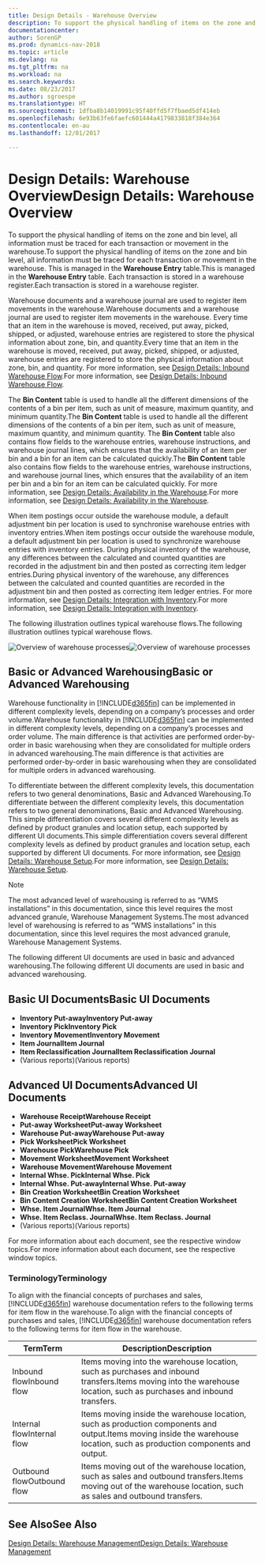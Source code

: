 ```yaml
---
title: Design Details - Warehouse Overview
description: To support the physical handling of items on the zone and bin level, all information must be traced for each transaction or movement in the warehouse. This is managed in the **Warehouse Entry** table. Each transaction is stored in a warehouse register.
documentationcenter: 
author: SorenGP
ms.prod: dynamics-nav-2018
ms.topic: article
ms.devlang: na
ms.tgt_pltfrm: na
ms.workload: na
ms.search.keywords: 
ms.date: 08/23/2017
ms.author: sgroespe
ms.translationtype: HT
ms.sourcegitcommit: 1dfba8b14019991c95f40ffd5f7fbaed5df414eb
ms.openlocfilehash: 6e93b63fe6faefc601444a4179833818f384e364
ms.contentlocale: en-au
ms.lasthandoff: 12/01/2017

---
```

# <a name="design-details-warehouse-overview"></a><span data-ttu-id="cb714-105">Design Details: Warehouse Overview</span><span class="sxs-lookup"><span data-stu-id="cb714-105">Design Details: Warehouse Overview</span></span>
<span data-ttu-id="cb714-106">To support the physical handling of items on the zone and bin level, all information must be traced for each transaction or movement in the warehouse.</span><span class="sxs-lookup"><span data-stu-id="cb714-106">To support the physical handling of items on the zone and bin level, all information must be traced for each transaction or movement in the warehouse.</span></span> <span data-ttu-id="cb714-107">This is managed in the **Warehouse Entry** table.</span><span class="sxs-lookup"><span data-stu-id="cb714-107">This is managed in the **Warehouse Entry** table.</span></span> <span data-ttu-id="cb714-108">Each transaction is stored in a warehouse register.</span><span class="sxs-lookup"><span data-stu-id="cb714-108">Each transaction is stored in a warehouse register.</span></span>  

<span data-ttu-id="cb714-109">Warehouse documents and a warehouse journal are used to register item movements in the warehouse.</span><span class="sxs-lookup"><span data-stu-id="cb714-109">Warehouse documents and a warehouse journal are used to register item movements in the warehouse.</span></span> <span data-ttu-id="cb714-110">Every time that an item in the warehouse is moved, received, put away, picked, shipped, or adjusted, warehouse entries are registered to store the physical information about zone, bin, and quantity.</span><span class="sxs-lookup"><span data-stu-id="cb714-110">Every time that an item in the warehouse is moved, received, put away, picked, shipped, or adjusted, warehouse entries are registered to store the physical information about zone, bin, and quantity.</span></span> <span data-ttu-id="cb714-111">For more information, see [Design Details: Inbound Warehouse Flow](design-details-outbound-warehouse-flow.md).</span><span class="sxs-lookup"><span data-stu-id="cb714-111">For more information, see [Design Details: Inbound Warehouse Flow](design-details-outbound-warehouse-flow.md).</span></span>  

<span data-ttu-id="cb714-112">The **Bin Content** table is used to handle all the different dimensions of the contents of a bin per item, such as unit of measure, maximum quantity, and minimum quantity.</span><span class="sxs-lookup"><span data-stu-id="cb714-112">The **Bin Content** table is used to handle all the different dimensions of the contents of a bin per item, such as unit of measure, maximum quantity, and minimum quantity.</span></span> <span data-ttu-id="cb714-113">The **Bin Content** table also contains flow fields to the warehouse entries, warehouse instructions, and warehouse journal lines, which ensures that the availability of an item per bin and a bin for an item can be calculated quickly.</span><span class="sxs-lookup"><span data-stu-id="cb714-113">The **Bin Content** table also contains flow fields to the warehouse entries, warehouse instructions, and warehouse journal lines, which ensures that the availability of an item per bin and a bin for an item can be calculated quickly.</span></span> <span data-ttu-id="cb714-114">For more information, see [Design Details: Availability in the Warehouse](design-details-availability-in-the-warehouse.md).</span><span class="sxs-lookup"><span data-stu-id="cb714-114">For more information, see [Design Details: Availability in the Warehouse](design-details-availability-in-the-warehouse.md).</span></span>  

<span data-ttu-id="cb714-115">When item postings occur outside the warehouse module, a default adjustment bin per location is used to synchronise warehouse entries with inventory entries.</span><span class="sxs-lookup"><span data-stu-id="cb714-115">When item postings occur outside the warehouse module, a default adjustment bin per location is used to synchronize warehouse entries with inventory entries.</span></span> <span data-ttu-id="cb714-116">During physical inventory of the warehouse, any differences between the calculated and counted quantities are recorded in the adjustment bin and then posted as correcting item ledger entries.</span><span class="sxs-lookup"><span data-stu-id="cb714-116">During physical inventory of the warehouse, any differences between the calculated and counted quantities are recorded in the adjustment bin and then posted as correcting item ledger entries.</span></span> <span data-ttu-id="cb714-117">For more information, see [Design Details: Integration with Inventory](design-details-integration-with-inventory.md).</span><span class="sxs-lookup"><span data-stu-id="cb714-117">For more information, see [Design Details: Integration with Inventory](design-details-integration-with-inventory.md).</span></span>  

<span data-ttu-id="cb714-118">The following illustration outlines typical warehouse flows.</span><span class="sxs-lookup"><span data-stu-id="cb714-118">The following illustration outlines typical warehouse flows.</span></span>  

<span data-ttu-id="cb714-119">![Overview of warehouse processes](media/design_details_warehouse_management_overview.png "design_details_warehouse_management_overview")</span><span class="sxs-lookup"><span data-stu-id="cb714-119">![Overview of warehouse processes](media/design_details_warehouse_management_overview.png "design_details_warehouse_management_overview")</span></span>  

## <a name="basic-or-advanced-warehousing"></a><span data-ttu-id="cb714-120">Basic or Advanced Warehousing</span><span class="sxs-lookup"><span data-stu-id="cb714-120">Basic or Advanced Warehousing</span></span>  
<span data-ttu-id="cb714-121">Warehouse functionality in [!INCLUDE[d365fin](includes/d365fin_md.md)] can be implemented in different complexity levels, depending on a company’s processes and order volume.</span><span class="sxs-lookup"><span data-stu-id="cb714-121">Warehouse functionality in [!INCLUDE[d365fin](includes/d365fin_md.md)] can be implemented in different complexity levels, depending on a company’s processes and order volume.</span></span> <span data-ttu-id="cb714-122">The main difference is that activities are performed order-by-order in basic warehousing when they are consolidated for multiple orders in advanced warehousing.</span><span class="sxs-lookup"><span data-stu-id="cb714-122">The main difference is that activities are performed order-by-order in basic warehousing when they are consolidated for multiple orders in advanced warehousing.</span></span>  

 <span data-ttu-id="cb714-123">To differentiate between the different complexity levels, this documentation refers to two general denominations, Basic and Advanced Warehousing.</span><span class="sxs-lookup"><span data-stu-id="cb714-123">To differentiate between the different complexity levels, this documentation refers to two general denominations, Basic and Advanced Warehousing.</span></span> <span data-ttu-id="cb714-124">This simple differentiation covers several different complexity levels as defined by product granules and location setup, each supported by different UI documents.</span><span class="sxs-lookup"><span data-stu-id="cb714-124">This simple differentiation covers several different complexity levels as defined by product granules and location setup, each supported by different UI documents.</span></span> <span data-ttu-id="cb714-125">For more information, see [Design Details: Warehouse Setup](design-details-warehouse-setup.md).</span><span class="sxs-lookup"><span data-stu-id="cb714-125">For more information, see [Design Details: Warehouse Setup](design-details-warehouse-setup.md).</span></span>  

> [!NOTE]  
>  <span data-ttu-id="cb714-126">The most advanced level of warehousing is referred to as “WMS installations” in this documentation, since this level requires the most advanced granule, Warehouse Management Systems.</span><span class="sxs-lookup"><span data-stu-id="cb714-126">The most advanced level of warehousing is referred to as “WMS installations” in this documentation, since this level requires the most advanced granule, Warehouse Management Systems.</span></span>  

 <span data-ttu-id="cb714-127">The following different UI documents are used in basic and advanced warehousing.</span><span class="sxs-lookup"><span data-stu-id="cb714-127">The following different UI documents are used in basic and advanced warehousing.</span></span>  

## <a name="basic-ui-documents"></a><span data-ttu-id="cb714-128">Basic UI Documents</span><span class="sxs-lookup"><span data-stu-id="cb714-128">Basic UI Documents</span></span>  

-   <span data-ttu-id="cb714-129">**Inventory Put-away**</span><span class="sxs-lookup"><span data-stu-id="cb714-129">**Inventory Put-away**</span></span>  
-   <span data-ttu-id="cb714-130">**Inventory Pick**</span><span class="sxs-lookup"><span data-stu-id="cb714-130">**Inventory Pick**</span></span>  
-   <span data-ttu-id="cb714-131">**Inventory Movement**</span><span class="sxs-lookup"><span data-stu-id="cb714-131">**Inventory Movement**</span></span>  
-   <span data-ttu-id="cb714-132">**Item Journal**</span><span class="sxs-lookup"><span data-stu-id="cb714-132">**Item Journal**</span></span>  
-   <span data-ttu-id="cb714-133">**Item Reclassification Journal**</span><span class="sxs-lookup"><span data-stu-id="cb714-133">**Item Reclassification Journal**</span></span>  
-   <span data-ttu-id="cb714-134">(Various reports)</span><span class="sxs-lookup"><span data-stu-id="cb714-134">(Various reports)</span></span>  

## <a name="advanced-ui-documents"></a><span data-ttu-id="cb714-135">Advanced UI Documents</span><span class="sxs-lookup"><span data-stu-id="cb714-135">Advanced UI Documents</span></span>  

-   <span data-ttu-id="cb714-136">**Warehouse Receipt**</span><span class="sxs-lookup"><span data-stu-id="cb714-136">**Warehouse Receipt**</span></span>  
-   <span data-ttu-id="cb714-137">**Put-away Worksheet**</span><span class="sxs-lookup"><span data-stu-id="cb714-137">**Put-away Worksheet**</span></span>  
-   <span data-ttu-id="cb714-138">**Warehouse Put-away**</span><span class="sxs-lookup"><span data-stu-id="cb714-138">**Warehouse Put-away**</span></span>  
-   <span data-ttu-id="cb714-139">**Pick Worksheet**</span><span class="sxs-lookup"><span data-stu-id="cb714-139">**Pick Worksheet**</span></span>  
-   <span data-ttu-id="cb714-140">**Warehouse Pick**</span><span class="sxs-lookup"><span data-stu-id="cb714-140">**Warehouse Pick**</span></span>  
-   <span data-ttu-id="cb714-141">**Movement Worksheet**</span><span class="sxs-lookup"><span data-stu-id="cb714-141">**Movement Worksheet**</span></span>  
-   <span data-ttu-id="cb714-142">**Warehouse Movement**</span><span class="sxs-lookup"><span data-stu-id="cb714-142">**Warehouse Movement**</span></span>  
-   <span data-ttu-id="cb714-143">**Internal Whse. Pick**</span><span class="sxs-lookup"><span data-stu-id="cb714-143">**Internal Whse. Pick**</span></span>  
-   <span data-ttu-id="cb714-144">**Internal Whse. Put-away**</span><span class="sxs-lookup"><span data-stu-id="cb714-144">**Internal Whse. Put-away**</span></span>  
-   <span data-ttu-id="cb714-145">**Bin Creation Worksheet**</span><span class="sxs-lookup"><span data-stu-id="cb714-145">**Bin Creation Worksheet**</span></span>  
-   <span data-ttu-id="cb714-146">**Bin Content Creation Worksheet**</span><span class="sxs-lookup"><span data-stu-id="cb714-146">**Bin Content Creation Worksheet**</span></span>  
-   <span data-ttu-id="cb714-147">**Whse. Item Journal**</span><span class="sxs-lookup"><span data-stu-id="cb714-147">**Whse. Item Journal**</span></span>  
-   <span data-ttu-id="cb714-148">**Whse. Item Reclass. Journal**</span><span class="sxs-lookup"><span data-stu-id="cb714-148">**Whse. Item Reclass. Journal**</span></span>  
-   <span data-ttu-id="cb714-149">(Various reports)</span><span class="sxs-lookup"><span data-stu-id="cb714-149">(Various reports)</span></span>  

<span data-ttu-id="cb714-150">For more information about each document, see the respective window topics.</span><span class="sxs-lookup"><span data-stu-id="cb714-150">For more information about each document, see the respective window topics.</span></span>  

### <a name="terminology"></a><span data-ttu-id="cb714-151">Terminology</span><span class="sxs-lookup"><span data-stu-id="cb714-151">Terminology</span></span>  
<span data-ttu-id="cb714-152">To align with the financial concepts of purchases and sales, [!INCLUDE[d365fin](includes/d365fin_md.md)] warehouse documentation refers to the following terms for item flow in the warehouse.</span><span class="sxs-lookup"><span data-stu-id="cb714-152">To align with the financial concepts of purchases and sales, [!INCLUDE[d365fin](includes/d365fin_md.md)] warehouse documentation refers to the following terms for item flow in the warehouse.</span></span>  

|<span data-ttu-id="cb714-153">Term</span><span class="sxs-lookup"><span data-stu-id="cb714-153">Term</span></span>|<span data-ttu-id="cb714-154">Description</span><span class="sxs-lookup"><span data-stu-id="cb714-154">Description</span></span>|  
|----------|---------------------------------------|  
|<span data-ttu-id="cb714-155">Inbound flow</span><span class="sxs-lookup"><span data-stu-id="cb714-155">Inbound flow</span></span>|<span data-ttu-id="cb714-156">Items moving into the warehouse location, such as purchases and inbound transfers.</span><span class="sxs-lookup"><span data-stu-id="cb714-156">Items moving into the warehouse location, such as purchases and inbound transfers.</span></span>|  
|<span data-ttu-id="cb714-157">Internal flow</span><span class="sxs-lookup"><span data-stu-id="cb714-157">Internal flow</span></span>|<span data-ttu-id="cb714-158">Items moving inside the warehouse location, such as production components and output.</span><span class="sxs-lookup"><span data-stu-id="cb714-158">Items moving inside the warehouse location, such as production components and output.</span></span>|  
|<span data-ttu-id="cb714-159">Outbound flow</span><span class="sxs-lookup"><span data-stu-id="cb714-159">Outbound flow</span></span>|<span data-ttu-id="cb714-160">Items moving out of the warehouse location, such as sales and outbound transfers.</span><span class="sxs-lookup"><span data-stu-id="cb714-160">Items moving out of the warehouse location, such as sales and outbound transfers.</span></span>|  

## <a name="see-also"></a><span data-ttu-id="cb714-161">See Also</span><span class="sxs-lookup"><span data-stu-id="cb714-161">See Also</span></span>  
 [<span data-ttu-id="cb714-162">Design Details: Warehouse Management</span><span class="sxs-lookup"><span data-stu-id="cb714-162">Design Details: Warehouse Management</span></span>](design-details-warehouse-management.md)

